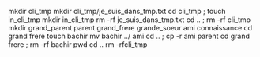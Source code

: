 mkdir cli_tmp
mkdir cli_tmp/je_suis_dans_tmp.txt
cd cli_tmp ; touch in_cli_tmp
mkdir in_cli_tmp
rm -rf je_suis_dans_tmp.txt
cd .. ; rm -rf cli_tmp
mkdir grand_parent parent grand_frere grande_soeur ami connaissance
cd grand frere
touch bachir
mv bachir ../ ami
cd .. ; cp -r ami parent
cd grand frere ; rm -rf bachir
pwd
cd ..
rm -rfcli_tmp